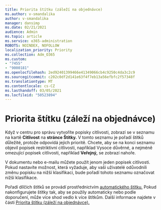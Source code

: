 ```yaml
---
title: Priorita štítku (záleží na objednávce)
ms.author: v-smandalika
author: v-smandalika
manager: dansimp
ms.date: 02/21/2021
audience: Admin
ms.topic: article
ms.service: o365-administration
ROBOTS: NOINDEX, NOFOLLOW
localization_priority: Priority
ms.collection: Adm_O365
ms.custom:
- "7455"
- "9000181"
ms.openlocfilehash: 2ed92401399466e41349066cb4c9250c4da3c2c9
ms.sourcegitcommit: c202c0df2d141e63f4f7eb13a56efbfc2f57348f
ms.translationtype: MT
ms.contentlocale: cs-CZ
ms.lasthandoff: 03/05/2021
ms.locfileid: "50523894"
---
```

# <a name="label-priority-order-matters"></a>Priorita štítku (záleží na objednávce)

Když v centru pro správu vytvoříte popisky citlivosti, zobrazí se v seznamu na kartě **Citlivost** na **stránce Štítky.** V tomto seznamu je pořadí štítků důležité, protože odpovídá jejich prioritě. Chcete, aby se na konci seznamu objevil popisek restriktivní citlivosti, například Vysoce důvěrné, a nejméně omezující popisek citlivosti, například **Veřejný,** se zobrazí nahoře.

V dokumentu nebo e-mailu můžete použít jenom jeden popisek citlivosti. Pokud nastavíte možnost, která vyžaduje, aby vaši uživatelé odůvodnili změnu popisku na nižší klasifikaci, bude pořadí tohoto seznamu označovat nižší klasifikace.

Pořadí dílčích štítků se provádí prostřednictvím [automatického štítku.](https://docs.microsoft.com/microsoft-365/compliance/apply-sensitivity-label-automatically) Pokud nakonfigurujete štítky tak, aby se použily automaticky nebo podle doporučení, může více shod vedlo k více štítkům. Další informace najdete v části [Priorita štítku (záleží na objednávce).](https://docs.microsoft.com/microsoft-365/compliance/sensitivity-labels)